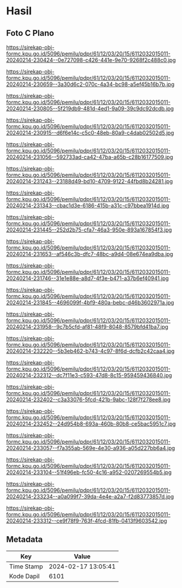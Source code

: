 # Hasil

## Foto C Plano

https://sirekap-obj-formc.kpu.go.id/5096/pemilu/pdpr/61/12/03/20/15/6112032015011-20240214-230424--0e727098-c426-441e-9e70-9268f2c488c0.jpg

https://sirekap-obj-formc.kpu.go.id/5096/pemilu/pdpr/61/12/03/20/15/6112032015011-20240214-230659--3a30d6c2-070c-4a34-bc98-a5ef45b16b7b.jpg

https://sirekap-obj-formc.kpu.go.id/5096/pemilu/pdpr/61/12/03/20/15/6112032015011-20240214-230805--5f219db9-481d-4ed1-9a09-39c9dc92dcdb.jpg

https://sirekap-obj-formc.kpu.go.id/5096/pemilu/pdpr/61/12/03/20/15/6112032015011-20240214-230915--d6f6e14c-c5c0-48eb-80a9-c4dab02502d5.jpg

https://sirekap-obj-formc.kpu.go.id/5096/pemilu/pdpr/61/12/03/20/15/6112032015011-20240214-231056--592733ad-ca42-47ba-a65b-c28b16177509.jpg

https://sirekap-obj-formc.kpu.go.id/5096/pemilu/pdpr/61/12/03/20/15/6112032015011-20240214-231243--23188d49-bd10-4709-9122-44fbd8b24281.jpg

https://sirekap-obj-formc.kpu.go.id/5096/pemilu/pdpr/61/12/03/20/15/6112032015011-20240214-231343--cbac1d3e-6186-415b-a31c-c97bbea1914d.jpg

https://sirekap-obj-formc.kpu.go.id/5096/pemilu/pdpr/61/12/03/20/15/6112032015011-20240214-231445--252d2b75-cfa7-46a3-950e-893a167854f3.jpg

https://sirekap-obj-formc.kpu.go.id/5096/pemilu/pdpr/61/12/03/20/15/6112032015011-20240214-231653--af546c3b-dfc7-48bc-a9d4-08e674ea9dba.jpg

https://sirekap-obj-formc.kpu.go.id/5096/pemilu/pdpr/61/12/03/20/15/6112032015011-20240214-231746--31e1e88e-a8d7-4f3e-b471-a37b6ef40941.jpg

https://sirekap-obj-formc.kpu.go.id/5096/pemilu/pdpr/61/12/03/20/15/6112032015011-20240214-231845--4696099f-4bf9-480a-bebc-d46b3602971a.jpg

https://sirekap-obj-formc.kpu.go.id/5096/pemilu/pdpr/61/12/03/20/15/6112032015011-20240214-231958--9c7b5cfd-af81-48f9-8048-8579bfd41ba7.jpg

https://sirekap-obj-formc.kpu.go.id/5096/pemilu/pdpr/61/12/03/20/15/6112032015011-20240214-232220--5b3eb462-b743-4c97-8f6d-dcfb2c42caa4.jpg

https://sirekap-obj-formc.kpu.go.id/5096/pemilu/pdpr/61/12/03/20/15/6112032015011-20240214-232312--dc7f11e3-c593-47d8-8c15-959459436840.jpg

https://sirekap-obj-formc.kpu.go.id/5096/pemilu/pdpr/61/12/03/20/15/6112032015011-20240214-232402--c3a33076-5fcd-421b-9abc-128f7f278ee8.jpg

https://sirekap-obj-formc.kpu.go.id/5096/pemilu/pdpr/61/12/03/20/15/6112032015011-20240214-232452--24d954b8-693a-460b-80b8-ce5bac5951c7.jpg

https://sirekap-obj-formc.kpu.go.id/5096/pemilu/pdpr/61/12/03/20/15/6112032015011-20240214-233057--f7a355ab-569e-4e30-a936-a05d227bb6a4.jpg

https://sirekap-obj-formc.kpu.go.id/5096/pemilu/pdpr/61/12/03/20/15/6112032015011-20240214-233104--51f496eb-fc50-4c16-a952-0207269554b5.jpg

https://sirekap-obj-formc.kpu.go.id/5096/pemilu/pdpr/61/12/03/20/15/6112032015011-20240214-233234--a0a099f7-39da-4e4e-a2a7-f2d83773857d.jpg

https://sirekap-obj-formc.kpu.go.id/5096/pemilu/pdpr/61/12/03/20/15/6112032015011-20240214-233312--ce9f78f9-763f-4fcd-81fb-0413f9603542.jpg


## Metadata

| Key        | Value               |
| ---------- | ------------------- |
| Time Stamp | 2024-02-17 13:05:41 |
| Kode Dapil | 6101                |



